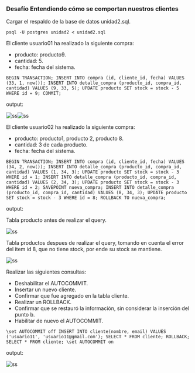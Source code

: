 ### Desafío Entendiendo cómo se comportan nuestros clientes

Cargar el respaldo de la base de datos unidad2.sql.

`psql -U postgres unidad2 < unidad2.sql`

El cliente usuario01 ha realizado la siguiente compra:
- producto: producto9.
- cantidad: 5.
- fecha: fecha del sistema.

`BEGIN TRANSACTION;
INSERT INTO compra (id, cliente_id, fecha) VALUES (33, 1, now());
INSERT INTO detalle_compra (producto_id, compra_id, cantidad) VALUES (9, 33, 5);
UPDATE producto SET stock = stock - 5 WHERE id = 9;
COMMIT;`

output:

![ss](https://i.ibb.co/pjRCVf9/Screenshot-4.png)![ss](https://i.ibb.co/JvfWDyb/Screenshot-5.png)

El cliente usuario02 ha realizado la siguiente compra:
- producto: producto1, producto 2, producto 8.
- cantidad: 3 de cada producto.
- fecha: fecha del sistema.

`BEGIN TRANSACTION;
INSERT INTO compra (id, cliente_id, fecha) VALUES (34, 2, now());
INSERT INTO detalle_compra (producto_id, compra_id, cantidad) VALUES (1, 34, 3);
UPDATE producto SET stock = stock - 3 WHERE id = 1;
INSERT INTO detalle_compra (producto_id, compra_id, cantidad) VALUES (2, 34, 3);
UPDATE producto SET stock = stock - 3 WHERE id = 2;
SAVEPOINT nueva_compra;
INSERT INTO detalle_compra (producto_id, compra_id, cantidad) VALUES (8, 34, 3);
UPDATE producto SET stock = stock - 3 WHERE id = 8;
ROLLBACK TO nueva_compra;`

output:

Tabla producto antes de realizar el query.

![ss](https://i.ibb.co/193jYYc/Screenshot-14.png)

Tabla productos despues de realizar el query, tomando en cuenta el error del item id 8, que no tiene stock, por ende su stock se mantiene.

![ss](https://i.ibb.co/N1D1Y0y/Screenshot-13.png)

Realizar las siguientes consultas:
- Deshabilitar el AUTOCOMMIT.
- Insertar un nuevo cliente.
- Confirmar que fue agregado en la tabla cliente.
- Realizar un ROLLBACK.
- Confirmar que se restauró la información, sin considerar la inserción del punto b.
- Habilitar de nuevo el AUTOCOMMIT.

`\set AUTOCOMMIT off
INSERT INTO cliente(nombre, email) VALUES ('usuario11', 'usuario11@gmail.com');
SELECT * FROM cliente;
ROLLBACK;
SELECT * FROM cliente;
\set AUTOCOMMIT on`

output:

![ss](https://i.ibb.co/DCFc9DT/Screenshot-11.png)
